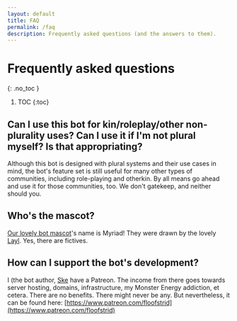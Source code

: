 ```yaml
---
layout: default
title: FAQ
permalink: /faq
description: Frequently asked questions (and the answers to them).
---
```


# Frequently asked questions
{: .no_toc }

1. TOC
{:toc}

## Can I use this bot for kin/roleplay/other non-plurality uses? Can I use it if I'm not plural myself? Is that appropriating?
Although this bot is designed with plural systems and their use cases in mind, the bot's feature set is still useful for many other types of communities, including role-playing and otherkin. By all means go ahead and use it for those communities, too. We don't gatekeep, and neither should you.

## Who's the mascot?
[Our lovely bot mascot](https://imgur.com/a/LTqQHHL)'s name is Myriad! They were drawn by the lovely [Layl](https://twitter.com/braindemons). Yes, there are fictives.

## How can I support the bot's development?
I (the bot author, [Ske](https://twitter.com/floofstrid) have a Patreon. The income from there goes towards server hosting, domains, infrastructure, my Monster Energy addiction, et cetera. There are no benefits. There might never be any. But nevertheless, it can be found here: [https://www.patreon.com/floofstrid](https://www.patreon.com/floofstrid)
